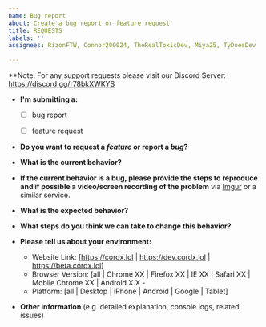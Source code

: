 ```yaml
---
name: Bug report
about: Create a bug report or feature request
title: REQUESTS
labels: ''
assignees: RizonFTW, Connor200024, TheRealToxicDev, Miya25, TyDoesDev

---
```


**Note: For any support requests please visit our Discord Server: https://discord.gg/r78bkXWKYS

* **I'm submitting a:**
  - [ ] bug report
  - [ ] feature request


* **Do you want to request a *feature* or report a *bug*?**



* **What is the current behavior?**



* **If the current behavior is a bug, please provide the steps to reproduce and if possible a video/screen recording of the problem** via
[Imgur](https://imgur.com/) or a similar service.



* **What is the expected behavior?**



* **What steps do you think we can take to change this behavior?**



* **Please tell us about your environment:**
  
  - Website Link: [https://cordx.lol | https://dev.cordx.lol | https://beta.cordx.lol]
  - Browser Version: [all | Chrome XX | Firefox XX | IE XX | Safari XX | Mobile Chrome XX | Android X.X - 
  - Platform: [all | Desktop | iPhone | Android | Google | Tablet]


* **Other information** (e.g. detailed explanation, console logs, related issues)

